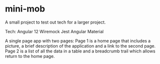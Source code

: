 # mini-mob

A small project to test out tech for a larger project.

Tech:
Angular 12
Wiremock
Jest
Angular Material

A single page app with two pages:
Page 1 is a home page that includes a picture, a brief description of the application and a link to the second page.
Page 2 is a list of all the data in a table and a breadcrumb trail which allows return to the home page.

